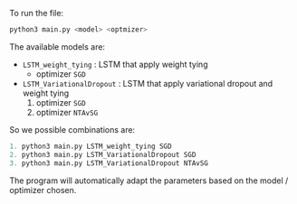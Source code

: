To run the file:

```python
python3 main.py <model> <optmizer>
```

The available models are:
- `LSTM_weight_tying` : LSTM that apply weight tying 
	- optimizer `SGD`
- `LSTM_VariationalDropout` : LSTM that apply variational dropout and weight tying 
	1. optimizer `SGD`
	2. optimizer `NTAvSG`

So we possible combinations are:

```python
1. python3 main.py LSTM_weight_tying SGD
2. python3 main.py LSTM_VariationalDropout SGD
3. python3 main.py LSTM_VariationalDropout NTAvSG
```

The program will automatically adapt the parameters based on the model / optimizer chosen. 
